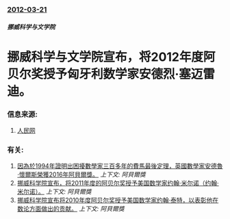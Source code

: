 ### [2012-03-21](/news/2012/03/21/index.md)

##### 挪威科学与文学院
# 挪威科学与文学院宣布，将2012年度阿贝尔奖授予匈牙利数学家安德烈·塞迈雷迪。




### 信息来源:

1. [人民网](http://scitech.people.com.cn/GB/17458149.html)

### 有关:

1. [因為於1994年證明出困擾數學家三百多年的費馬最後定理，英國數學家安德魯·懷爾斯榮獲2016年阿貝爾獎。](/news/2016/03/15/因為於1994年證明出困擾數學家三百多年的費馬最後定理-英國數學家安德魯-懷爾斯榮獲2016年阿貝爾獎.md) _上下文: 阿貝爾獎_
2. [挪威科学院宣布，将2011年度的阿贝尔奖授予美国数学家约翰·米尔诺（约翰·米尔诺）。](/news/2011/03/23/挪威科学院宣布-将2011年度的阿贝尔奖授予美国数学家约翰-米尔诺-约翰-米尔诺.md) _上下文: 阿貝爾獎_
3. [ 挪威科学院宣布将2010年度阿贝尔奖授予美国数学家约翰·泰特，以表彰他在数论方面做出的贡献。](/news/2010/03/24/挪威科学院宣布将2010年度阿贝尔奖授予美国数学家约翰-泰特-以表彰他在数论方面做出的贡献.md) _上下文: 阿貝爾獎_
